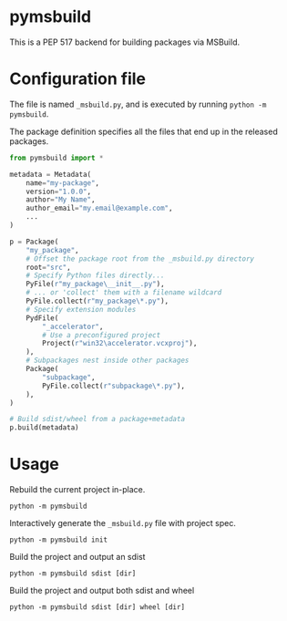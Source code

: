 # pymsbuild

This is a PEP 517 backend for building packages via MSBuild.

# Configuration file

The file is named `_msbuild.py`, and is executed by running `python -m pymsbuild`.

The package definition specifies all the files that end up in the released packages.

```python
from pymsbuild import *

metadata = Metadata(
    name="my-package",
    version="1.0.0",
    author="My Name",
    author_email="my.email@example.com",
    ...
)

p = Package(
    "my_package",
    # Offset the package root from the _msbuild.py directory
    root="src",
    # Specify Python files directly...
    PyFile(r"my_package\__init__.py"),
    # ... or 'collect' them with a filename wildcard
    PyFile.collect(r"my_package\*.py"),
    # Specify extension modules
    PydFile(
        "_accelerator",
        # Use a preconfigured project
        Project(r"win32\accelerator.vcxproj"),
    ),
    # Subpackages nest inside other packages
    Package(
        "subpackage",
        PyFile.collect(r"subpackage\*.py"),
    ),
)

# Build sdist/wheel from a package+metadata
p.build(metadata)
```

# Usage

Rebuild the current project in-place.

```
python -m pymsbuild
```

Interactively generate the `_msbuild.py` file with project spec.

```
python -m pymsbuild init
```

Build the project and output an sdist

```
python -m pymsbuild sdist [dir]
```

Build the project and output both sdist and wheel

```
python -m pymsbuild sdist [dir] wheel [dir]
```
